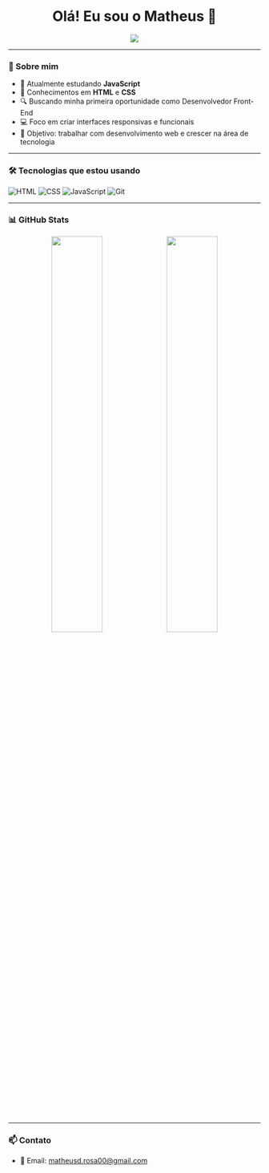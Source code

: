 <h1 align="center">Olá! Eu sou o Matheus 👋</h1>

<p align="center">
  <img src="https://readme-typing-svg.herokuapp.com?color=36BCF7&lines=Desenvolvedor+Front-End+em+evolução;Apaixonado+por+tecnologia;Focado+em+HTML%2C+CSS+e+JavaScript" />
</p>

---

### 🚀 Sobre mim

- 🌱 Atualmente estudando **JavaScript**
- 🧠 Conhecimentos em **HTML** e **CSS**
- 🔍 Buscando minha primeira oportunidade como Desenvolvedor Front-End
- 💻 Foco em criar interfaces responsivas e funcionais
- 🎯 Objetivo: trabalhar com desenvolvimento web e crescer na área de tecnologia

---

### 🛠️ Tecnologias que estou usando

![HTML](https://img.shields.io/badge/-HTML5-E34F26?style=flat&logo=html5&logoColor=fff)
![CSS](https://img.shields.io/badge/-CSS3-1572B6?style=flat&logo=css3)
![JavaScript](https://img.shields.io/badge/-JavaScript-F7DF1E?style=flat&logo=javascript&logoColor=black)
![Git](https://img.shields.io/badge/-Git-F05032?style=flat&logo=git&logoColor=white)

---

### 📊 GitHub Stats

<div align="center">
  <img width="45%" src="https://github-readme-stats.vercel.app/api?username=SEU_USUARIO&show_icons=true&theme=radical" />
  <img width="45%" src="https://github-readme-stats.vercel.app/api/top-langs/?username=SEU_USUARIO&layout=compact&theme=radical" />
</div>

---

### 📫 Contato

- 📧 Email: matheusd.rosa00@gmail.com
